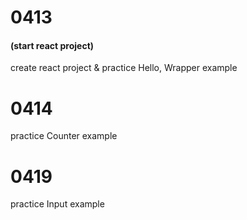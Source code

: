 # 0413
#### (start react project)
create react project & practice Hello, Wrapper example

# 0414
practice Counter example

# 0419
practice Input example
